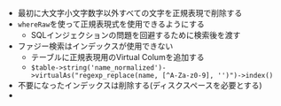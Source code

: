 - 最初に大文字小文字数字以外すべての文字を正規表現で削除する
- `whereRaw`を使って正規表現式を使用できるようにする
	- SQLインジェクションの問題を回避するために検索後を渡す
- ファジー検索はインデックスが使用できない
	- テーブルに正規表現用のVirtual Columを追加する
	- `$table->string('name_normalized')->virtualAs("regexp_replace(name, [^A-Za-z0-9], '')")->index()`
- 不要になったインデックスは削除する(ディスクスペースを必要とする)
- 